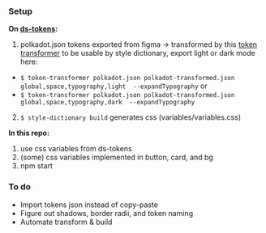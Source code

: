 ### Setup
**On [ds-tokens](https://github.com/dnlklmn/ds-tokens):**
1. polkadot.json tokens exported from figma -> transformed by this [token transformer](https://github.com/six7/figma-tokens/tree/main/token-transformer) to be usable by style dictionary, export light or dark mode here: 
- `$ token-transformer polkadot.json polkadot-transformed.json global,space,typography,light  --expandTypography`
or
- `$ token-transformer polkadot.json polkadot-transformed.json global,space,typography,dark  --expandTypography`
2. `$ style-dictionary build` generates css (variables/variables.css)

**In this repo:**
1. use css variables from ds-tokens
2. (some) css variables implemented in button, card, and bg
3. npm start

### To do
- Import tokens json instead of copy-paste
- Figure out shadows, border radii, and token naming
- Automate transform & build

